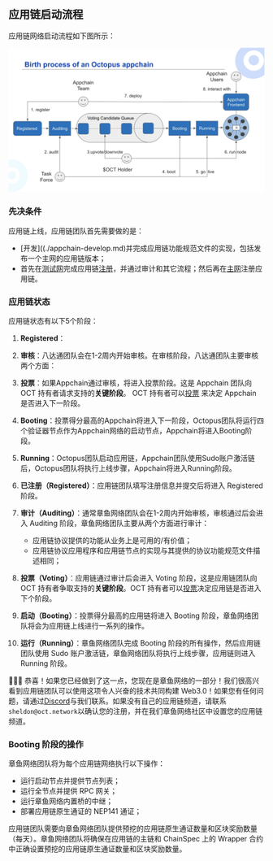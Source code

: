 ## 应用链启动流程

应用链网络启动流程如下图所示：

![启动流程](../../guides/appchain_pipeline.png)

### 先决条件

应用链上线，应用链团队首先需要做的是：

* [开发]((./appchain-develop.md)并完成应用链功能规范文件的实现，包括发布一个主网的应用链版本；
* 首先在[测试网](https://testnet.oct.network)完成应用链[注册](./appchain-register.md)，并通过审计和其它流程；然后再在[主网](https://mainnet.oct.network)注册应用链。


### 应用链状态

应用链状态有以下5个阶段：
1. **Registered**：
2. **审核**：八达通团队会在1-2周内开始审核。在审核阶段，八达通团队主要审核两个方面：

3. **投票**：如果Appchain通过审核，将进入投票阶段。这是 Appchain 团队向 OCT 持有者请求支持的**关键阶段**。 OCT 持有者可以[投票](./voting-appchain.md) 来决定 Appchain 是否进入下一阶段。
4. **Booting**：投票得分最高的Appchain将进入下一阶段，Octopus团队将运行四个验证器节点作为Appchain网络的启动节点，Appchain将进入Booting阶段。
5. **Running**：Octopus团队启动应用链，Appchain团队使用Sudo账户激活链后，Octopus团队将执行上线步骤，Appchain将进入Running阶段。

1. **已注册（Registered）**：应用链团队填写注册信息并提交后将进入 Registered 阶段。
2. **审计（Auditing）**：通常章鱼网络团队会在1-2周内开始审核，审核通过后会进入 Auditing 阶段，章鱼网络团队主要从两个方面进行审计：
    * 应用链协议提供的功能从业务上是可用的/有价值；
    * 应用链协议应用程序和应用链节点的实现与其提供的协议功能规范文件描述相同；
3. **投票（Voting）**：应用链通过审计后会进入 Voting 阶段，这是应用链团队向 OCT 持有者争取支持的**关键阶段**。OCT 持有者可以[投票](./voting-appchain.md)决定应用链是否进入下个阶段。
4. **启动（Booting）**：投票得分最高的应用链将进入 Booting 阶段，章鱼网络团队将会为应用链上线进行一系列的操作。
5. **运行（Running）**：章鱼网络团队完成 Booting 阶段的所有操作，然后应用链团队使用 Sudo 账户激活链，章鱼网络团队将执行上线步骤，应用链则进入 Running 阶段。

🎉🎉🎉 恭喜！如果您已经做到了这一点，您现在是章鱼网络的一部分！我们很高兴看到应用链团队可以使用这项令人兴奋的技术共同构建 Web3.0！如果您有任何问题，请通过[Discord](https://discord.gg/6GTJBkZA9Q)与我们联系。如果没有自己的应用链频道，请联系`sheldon@oct.network`以确认您的注册，并在我们章鱼网络社区中设置您的应用链频道。

### Booting 阶段的操作

章鱼网络团队将为每个应用链网络执行以下操作：

* 运行启动节点并提供节点列表；
* 运行全节点并提供 RPC 网关；
* 运行章鱼网络内置桥的中继；
* 部署应用链原生通证的 NEP141 通证；

应用链团队需要向章鱼网络团队提供预挖的应用链原生通证数量和区块奖励数量（每天）。章鱼网络团队将确保在应用链的主链和 ChainSpec 上的 Wrapper 合约中正确设置预挖的应用链原生通证数量和区块奖励数量。